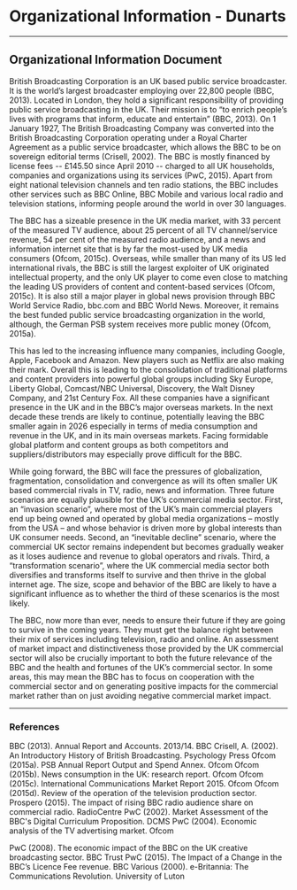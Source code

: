 # Organizational Information - Dunarts


* * *
## Organizational Information Document

British Broadcasting Corporation is an UK based public service broadcaster. It is the world’s largest broadcaster employing over 22,800 people (BBC, 2013). Located in London, they hold a significant responsibility of providing public service broadcasting in the UK. Their mission is to “to enrich people’s lives with programs that inform, educate and entertain” (BBC, 2013). On 1 January 1927, The British Broadcasting Company was converted into the British Broadcasting Corporation operating under a Royal Charter Agreement as a public service broadcaster, which allows the BBC to be on sovereign editorial terms (Crisell, 2002). The BBC is mostly financed by license fees -- £145.50 since April 2010 -- charged to all UK households, companies and organizations using its services (PwC, 2015). Apart from eight national television channels and ten radio stations, the BBC includes other services such as BBC Online, BBC Mobile and various local radio and television stations, informing people around the world in over 30 languages.


The BBC has a sizeable presence in the UK media market, with 33 percent of the measured TV audience, about 25 percent of all TV channel/service revenue, 54 per cent of the measured radio audience, and a news and information internet site that is by far the most-used by UK media consumers (Ofcom, 2015c). Overseas, while smaller than many of its US led international rivals, the BBC is still the largest exploiter of UK originated intellectual property, and the only UK player to come even close to matching the leading US providers of content and content-based services (Ofcom, 2015c). It is also still a major player in global news provision through BBC World Service Radio, bbc.com and BBC World News. Moreover, it remains the best funded public service broadcasting organization in the world, although, the German PSB system receives more public money (Ofcom, 2015a).


This has led to the increasing influence many companies, including Google, Apple, Facebook and Amazon. New players such as Netflix are also making their mark. Overall this is leading to the consolidation of traditional platforms and content providers into powerful global groups including Sky Europe, Liberty Global, Comcast/NBC Universal, Discovery, the Walt Disney Company, and 21st Century Fox. All these companies have a significant presence in the UK and in the BBC’s major overseas markets. In the next decade these trends are likely to continue, potentially leaving the BBC smaller again in 2026 especially in terms of media consumption and revenue in the UK, and in its main overseas markets. Facing formidable global platform and content groups as both competitors and suppliers/distributors may especially prove difficult for the BBC.


While going forward, the BBC will face the pressures of globalization, fragmentation, consolidation and convergence as will its often smaller UK based commercial rivals in TV, radio, news and information. Three future scenarios are equally plausible for the UK’s commercial media sector. First, an “invasion scenario”, where most of the UK’s main commercial players end up being owned and operated by global media organizations – mostly from the USA – and whose behavior is driven more by global interests than UK consumer needs. Second, an “inevitable decline” scenario, where the commercial UK sector remains independent but becomes gradually weaker as it loses audience and revenue to global operators and rivals. Third, a “transformation scenario”, where the UK commercial media sector both diversifies and transforms itself to survive and then thrive in the global internet age. The size, scope and behavior of the BBC are likely to have a significant influence as to whether the third of these scenarios is the most likely. 


The BBC, now more than ever, needs to ensure their future if they are going to survive in the coming years. They must get the balance right between their mix of services including television, radio and online. An assessment of market impact and distinctiveness those provided by the UK commercial sector will also be crucially important to both the future relevance of the BBC and the health and fortunes of the UK’s commercial sector. In some areas, this may mean the BBC has to focus on cooperation with the commercial sector and on generating positive impacts for the commercial market rather than on just avoiding negative commercial market impact.

* * *

### References
 
BBC (2013).  Annual Report and Accounts. 2013/14. BBC
Crisell, A. (2002). An Introductory History of British Broadcasting. Psychology Press
Ofcom (2015a). PSB Annual Report Output and Spend Annex. Ofcom
Ofcom (2015b). News consumption in the UK: research report. Ofcom
Ofcom (2015c). International Communications Market Report 2015. Ofcom
Ofcom (2015d). Review of the operation of the television production sector.
Prospero (2015). The impact of rising BBC radio audience share on commercial radio. RadioCentre 
PwC (2002). Market Assessment of the BBC's Digital Curriculum Proposition. DCMS
PwC (2004). Economic analysis of the TV advertising market. Ofcom
 
PwC (2008). The economic impact of the BBC on the UK creative broadcasting sector. BBC Trust 
PwC (2015). The Impact of a Change in the BBC’s Licence Fee revenue. BBC
Various (2000). e-Britannia: The Communications Revolution. University of Luton
 
 



